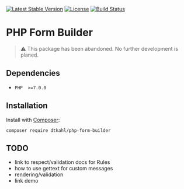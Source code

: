 [![Latest Stable Version](https://poser.pugx.org/dtkahl/php-form-builder/v/stable)](https://packagist.org/packages/dtkahl/php-form-builder)
[![License](https://poser.pugx.org/dtkahl/php-form-builder/license)](https://packagist.org/packages/dtkahl/php-form-builder)
[![Build Status](https://travis-ci.org/dtkahl/php-form-builder.svg?branch=master)](https://travis-ci.org/dtkahl/php-form-builder)

# PHP Form Builder

> ⚠ This package has been abandoned. No further development is planed.

## Dependencies

* `PHP  >=7.0.0`

## Installation

Install with [Composer](http://getcomposer.org):

```
composer require dtkahl/php-form-builder
```


## TODO
* link to respect/validation docs for Rules
* how to use gettext for custom messages
* rendering/validation
* link demo
